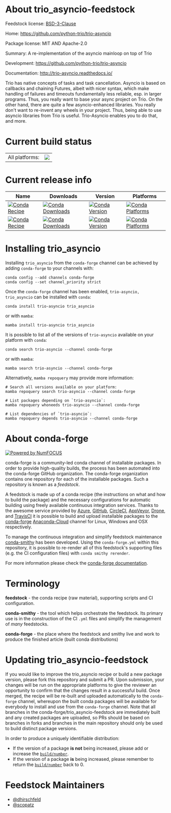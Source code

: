 About trio_asyncio-feedstock
============================

Feedstock license: [BSD-3-Clause](https://github.com/conda-forge/trio-asyncio-feedstock/blob/main/LICENSE.txt)

Home: https://github.com/python-trio/trio-asyncio

Package license: MIT AND Apache-2.0

Summary: A re-implementation of the asyncio mainloop on top of Trio

Development: https://github.com/python-trio/trio-asyncio

Documentation: http://trio-asyncio.readthedocs.io/

Trio has native concepts of tasks and task cancellation. Asyncio is based on
callbacks and chaining Futures, albeit with nicer syntax, which make handling
of failures and timeouts fundamentally less reliable, esp. in larger programs.
Thus, you really want to base your async project on Trio. On the other hand,
there are quite a few asyncio-enhanced libraries. You really don't want to
re-invent any wheels in your project. Thus, being able to use asyncio
libraries from Trio is useful. Trio-Asyncio enables you to do that, and more.


Current build status
====================


<table><tr><td>All platforms:</td>
    <td>
      <a href="https://dev.azure.com/conda-forge/feedstock-builds/_build/latest?definitionId=6924&branchName=main">
        <img src="https://dev.azure.com/conda-forge/feedstock-builds/_apis/build/status/trio-asyncio-feedstock?branchName=main">
      </a>
    </td>
  </tr>
</table>

Current release info
====================

| Name | Downloads | Version | Platforms |
| --- | --- | --- | --- |
| [![Conda Recipe](https://img.shields.io/badge/recipe-trio--asyncio-green.svg)](https://anaconda.org/conda-forge/trio-asyncio) | [![Conda Downloads](https://img.shields.io/conda/dn/conda-forge/trio-asyncio.svg)](https://anaconda.org/conda-forge/trio-asyncio) | [![Conda Version](https://img.shields.io/conda/vn/conda-forge/trio-asyncio.svg)](https://anaconda.org/conda-forge/trio-asyncio) | [![Conda Platforms](https://img.shields.io/conda/pn/conda-forge/trio-asyncio.svg)](https://anaconda.org/conda-forge/trio-asyncio) |
| [![Conda Recipe](https://img.shields.io/badge/recipe-trio_asyncio-green.svg)](https://anaconda.org/conda-forge/trio_asyncio) | [![Conda Downloads](https://img.shields.io/conda/dn/conda-forge/trio_asyncio.svg)](https://anaconda.org/conda-forge/trio_asyncio) | [![Conda Version](https://img.shields.io/conda/vn/conda-forge/trio_asyncio.svg)](https://anaconda.org/conda-forge/trio_asyncio) | [![Conda Platforms](https://img.shields.io/conda/pn/conda-forge/trio_asyncio.svg)](https://anaconda.org/conda-forge/trio_asyncio) |

Installing trio_asyncio
=======================

Installing `trio_asyncio` from the `conda-forge` channel can be achieved by adding `conda-forge` to your channels with:

```
conda config --add channels conda-forge
conda config --set channel_priority strict
```

Once the `conda-forge` channel has been enabled, `trio-asyncio, trio_asyncio` can be installed with `conda`:

```
conda install trio-asyncio trio_asyncio
```

or with `mamba`:

```
mamba install trio-asyncio trio_asyncio
```

It is possible to list all of the versions of `trio-asyncio` available on your platform with `conda`:

```
conda search trio-asyncio --channel conda-forge
```

or with `mamba`:

```
mamba search trio-asyncio --channel conda-forge
```

Alternatively, `mamba repoquery` may provide more information:

```
# Search all versions available on your platform:
mamba repoquery search trio-asyncio --channel conda-forge

# List packages depending on `trio-asyncio`:
mamba repoquery whoneeds trio-asyncio --channel conda-forge

# List dependencies of `trio-asyncio`:
mamba repoquery depends trio-asyncio --channel conda-forge
```


About conda-forge
=================

[![Powered by
NumFOCUS](https://img.shields.io/badge/powered%20by-NumFOCUS-orange.svg?style=flat&colorA=E1523D&colorB=007D8A)](https://numfocus.org)

conda-forge is a community-led conda channel of installable packages.
In order to provide high-quality builds, the process has been automated into the
conda-forge GitHub organization. The conda-forge organization contains one repository
for each of the installable packages. Such a repository is known as a *feedstock*.

A feedstock is made up of a conda recipe (the instructions on what and how to build
the package) and the necessary configurations for automatic building using freely
available continuous integration services. Thanks to the awesome service provided by
[Azure](https://azure.microsoft.com/en-us/services/devops/), [GitHub](https://github.com/),
[CircleCI](https://circleci.com/), [AppVeyor](https://www.appveyor.com/),
[Drone](https://cloud.drone.io/welcome), and [TravisCI](https://travis-ci.com/)
it is possible to build and upload installable packages to the
[conda-forge](https://anaconda.org/conda-forge) [Anaconda-Cloud](https://anaconda.org/)
channel for Linux, Windows and OSX respectively.

To manage the continuous integration and simplify feedstock maintenance
[conda-smithy](https://github.com/conda-forge/conda-smithy) has been developed.
Using the ``conda-forge.yml`` within this repository, it is possible to re-render all of
this feedstock's supporting files (e.g. the CI configuration files) with ``conda smithy rerender``.

For more information please check the [conda-forge documentation](https://conda-forge.org/docs/).

Terminology
===========

**feedstock** - the conda recipe (raw material), supporting scripts and CI configuration.

**conda-smithy** - the tool which helps orchestrate the feedstock.
                   Its primary use is in the construction of the CI ``.yml`` files
                   and simplify the management of *many* feedstocks.

**conda-forge** - the place where the feedstock and smithy live and work to
                  produce the finished article (built conda distributions)


Updating trio_asyncio-feedstock
===============================

If you would like to improve the trio_asyncio recipe or build a new
package version, please fork this repository and submit a PR. Upon submission,
your changes will be run on the appropriate platforms to give the reviewer an
opportunity to confirm that the changes result in a successful build. Once
merged, the recipe will be re-built and uploaded automatically to the
`conda-forge` channel, whereupon the built conda packages will be available for
everybody to install and use from the `conda-forge` channel.
Note that all branches in the conda-forge/trio_asyncio-feedstock are
immediately built and any created packages are uploaded, so PRs should be based
on branches in forks and branches in the main repository should only be used to
build distinct package versions.

In order to produce a uniquely identifiable distribution:
 * If the version of a package **is not** being increased, please add or increase
   the [``build/number``](https://docs.conda.io/projects/conda-build/en/latest/resources/define-metadata.html#build-number-and-string).
 * If the version of a package **is** being increased, please remember to return
   the [``build/number``](https://docs.conda.io/projects/conda-build/en/latest/resources/define-metadata.html#build-number-and-string)
   back to 0.

Feedstock Maintainers
=====================

* [@dhirschfeld](https://github.com/dhirschfeld/)
* [@scopatz](https://github.com/scopatz/)

